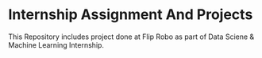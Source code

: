 # Internship Assignment And Projects
This Repository includes project done at Flip Robo as part of Data Sciene & Machine Learning Internship.

